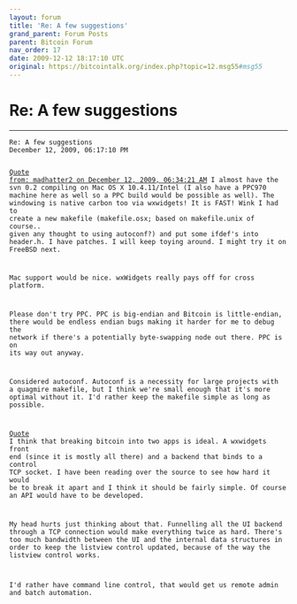 ```yaml
---
layout: forum
title: 'Re: A few suggestions'
grand_parent: Forum Posts
parent: Bitcoin Forum
nav_order: 17
date: 2009-12-12 18:17:10 UTC
original: https://bitcointalk.org/index.php?topic=12.msg55#msg55
---
```


# Re: A few suggestions
---

<div class="language-plaintext highlighter-rouge"><div class="highlight"><pre class="highlight">
<code>Re: A few suggestions
December 12, 2009, 06:17:10 PM
 
<a href="https://bitcointalk.org/index.php?topic=12.msg51#msg51">Quote from: madhatter2 on December 12, 2009, 06:34:21 AM</a>
I almost have the svn 0.2 compiling on Mac OS X 10.4.11/Intel (I also have a PPC970 machine here as well so a PPC build would be possible as well). The windowing is native carbon too via wxwidgets! It is FAST! Wink I had to create a new makefile (makefile.osx; based on makefile.unix of course.. given any thought to using autoconf?) and put some ifdef's into header.h. I have patches. I will keep toying around. I might try it on FreeBSD next.

Mac support would be nice.  wxWidgets really pays off for cross platform.

Please don't try PPC.  PPC is big-endian and Bitcoin is little-endian, there would be endless endian bugs making it harder for me to debug the network if there's a potentially byte-swapping node out there.  PPC is on its way out anyway.

Considered autoconf.  Autoconf is a necessity for large projects with a quagmire makefile, but I think we're small enough that it's more optimal without it.  I'd rather keep the makefile simple as long as possible.

<a href="https://bitcointalk.org/index.php?topic=12.msg51#msg51">Quote</a>
I think that breaking bitcoin into two apps is ideal. A wxwidgets front end (since it is mostly all there) and a backend that binds to a control TCP socket. I have been reading over the source to see how hard it would be to break it apart and I think it should be fairly simple. Of course an API would have to be developed.

My head hurts just thinking about that.  Funnelling all the UI backend through a TCP connection would make everything twice as hard.  There's too much bandwidth between the UI and the internal data structures in order to keep the listview control updated, because of the way the listview control works.

I'd rather have command line control, that would get us remote admin and batch automation.</code></pre></div>

